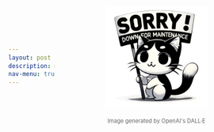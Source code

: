 ```yaml
---
layout: post 
description: Down for Maintenance
nav-menu: true
---
```


<!DOCTYPE html>
<html lang="en">
<head>
    <meta charset="UTF-8">
    <meta name="viewport" content="width=device-width, initial-scale=1.0">
    <title>Maintenance Page</title>
    <style>
        body, html {
            height: 100%;
            margin: 0;
            padding: 0;
            display: flex;
            justify-content: center;
            align-items: center;
        }
        .content-container {
            display: flex;
            flex-direction: column;
            align-items: center;
        }
        img.maintenance-image {
            width: 50%; /* You can adjust the width as needed */
            height: auto;
        }
        .citation {
            margin-top: 20px;
            font-size: 0.8em;
            color: #666;
            text-align: center;
        }
    </style>
</head>
<body>
    <div class="content-container">
        <img src="images/DFM.png" alt="Down for Maintenance" class="maintenance-image">
        <div class="citation">
            Image generated by OpenAI's DALL·E
        </div>
    </div>
</body>
</html>


